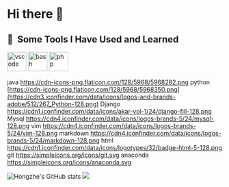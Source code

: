 # Hi there 👋

<h2> 🚀 &nbsp;Some Tools I Have Used and Learned</h2>
<p align="left">
<img src="https://cdn.jsdelivr.net/gh/devicons/devicon/icons/vscode/vscode-original.svg" alt="vscode" width="45" height="45"/>
<img src="https://cdn.jsdelivr.net/gh/devicons/devicon/icons/bash/bash-original.svg" alt="bash" width="45" height="45"/>
<img src="https://cdn.jsdelivr.net/gh/devicons/devicon/icons/php/php-original.svg" alt="php" width="45" height="45"/>
</p>

java
https://cdn-icons-png.flaticon.com/128/5968/5968282.png
python
[https://cdn-icons-png.flaticon.com/128/5968/5968350.png](https://cdn3.iconfinder.com/data/icons/logos-and-brands-adobe/512/267_Python-128.png)
Django
https://cdn1.iconfinder.com/data/icons/akar-vol-1/24/django-fill-128.png
Mysql
https://cdn4.iconfinder.com/data/icons/logos-brands-5/24/mysql-128.png
vim
https://cdn4.iconfinder.com/data/icons/logos-brands-5/24/vim-128.png
markdown
https://cdn4.iconfinder.com/data/icons/logos-brands-5/24/markdown-128.png
html
https://cdn1.iconfinder.com/data/icons/logotypes/32/badge-html-5-128.png
git
https://simpleicons.org/icons/git.svg
anaconda
https://simpleicons.org/icons/anaconda.svg




![Hongzhe's GitHub stats](https://github-readme-stats-macroxie.vercel.app/api?username=macroxie&show_icons=true&theme=transparent)
<img id="example-view" src="https://spotify-github-profile.vercel.app/api/view.svg?uid=31ftptstvfi7q2sd5wsjnl3ff6yi&amp;cover_image=true&amp;theme=default&amp;show_offline=true&amp;background_color=121212&amp;interchange=true&amp;bar_color=53b14f&amp;bar_color_cover=false">
